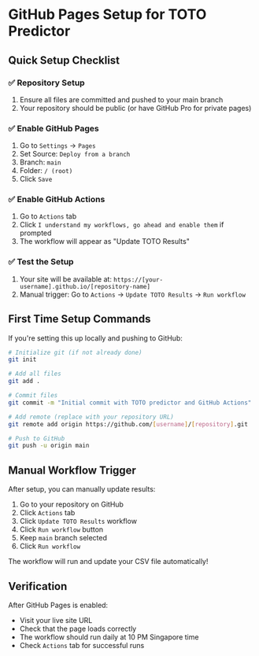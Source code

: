 # GitHub Pages Setup for TOTO Predictor

## Quick Setup Checklist

### ✅ Repository Setup
1. Ensure all files are committed and pushed to your main branch
2. Your repository should be public (or have GitHub Pro for private pages)

### ✅ Enable GitHub Pages
1. Go to `Settings` → `Pages`
2. Set Source: `Deploy from a branch`
3. Branch: `main`
4. Folder: `/ (root)`
5. Click `Save`

### ✅ Enable GitHub Actions  
1. Go to `Actions` tab
2. Click `I understand my workflows, go ahead and enable them` if prompted
3. The workflow will appear as "Update TOTO Results"

### ✅ Test the Setup
1. Your site will be available at: `https://[your-username].github.io/[repository-name]`
2. Manual trigger: Go to `Actions` → `Update TOTO Results` → `Run workflow`

## First Time Setup Commands

If you're setting this up locally and pushing to GitHub:

```bash
# Initialize git (if not already done)
git init

# Add all files
git add .

# Commit files
git commit -m "Initial commit with TOTO predictor and GitHub Actions"

# Add remote (replace with your repository URL)
git remote add origin https://github.com/[username]/[repository].git

# Push to GitHub
git push -u origin main
```

## Manual Workflow Trigger

After setup, you can manually update results:

1. Go to your repository on GitHub
2. Click `Actions` tab
3. Click `Update TOTO Results` workflow
4. Click `Run workflow` button
5. Keep `main` branch selected
6. Click `Run workflow`

The workflow will run and update your CSV file automatically!

## Verification

After GitHub Pages is enabled:
- Visit your live site URL
- Check that the page loads correctly
- The workflow should run daily at 10 PM Singapore time
- Check `Actions` tab for successful runs
